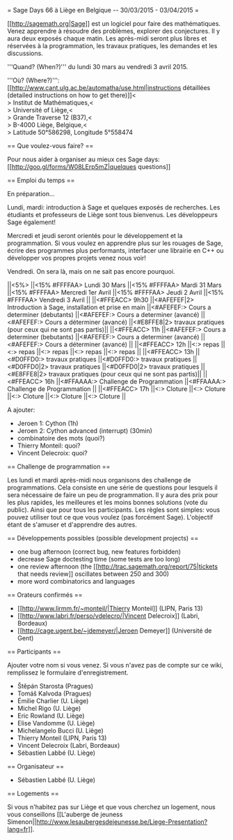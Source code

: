 = Sage Days 66 à Liège en Belgique -- 30/03/2015 - 03/04/2015 =

[[http://sagemath.org|Sage]] est un logiciel pour faire des mathématiques.
Venez apprendre à résoudre des problèmes, explorer des conjectures.
Il y aura deux exposés chaque matin. Les après-midi seront plus libres et réservées à la programmation, les travaux pratiques, les demandes et les discussions.

'''Quand? (When?)''' du lundi 30 mars au vendredi 3 avril 2015.

'''Où? (Where?)''': [[http://www.cant.ulg.ac.be/automatha/use.html|instructions détaillées (detailed instructions on how to get there)]]<<BR>>
Institut de Mathématiques,<<BR>>
Université of Liège,<<BR>>
Grande Traverse 12 (B37),<<BR>>
B-4000 Liège, Belgique,<<BR>>
Latitude 50°586298, Longitude 5°558474

== Que voulez-vous faire? ==

Pour nous aider à organiser au mieux ces Sage days: [[http://goo.gl/forms/W08LErp5mZ|quelques questions]]

== Emploi du temps  ==

En préparation...

Lundi, mardi: introduction à Sage et quelques exposés de recherches. Les étudiants et professeurs de Liège sont tous bienvenus. Les développeurs Sage également!

Mercredi et jeudi seront orientés pour le développement et la programmation. Si vous voulez en apprendre plus sur les rouages de Sage, écrire des programmes plus performants, interfacer une librairie en C++ ou développer vos propres projets venez nous voir!

Vendredi. On sera là, mais on ne sait pas encore pourquoi.

||<5%>   ||<15% #FFFFAA> Lundi 30 Mars ||<15%  #FFFFAA> Mardi 31 Mars ||<15%  #FFFFAA> Mercredi 1er Avril ||<15%  #FFFFAA> Jeudi 2 Avril ||<15%  #FFFFAA> Vendredi 3 Avril ||
||<#FFEACC> 9h30  ||<#AFEFEF|2>  Introduction à Sage, installation et prise en main ||<#AFEFEF:> Cours a determiner (debutants) ||<#AFEFEF:> Cours a determiner (avancé) ||<#AFEFEF:> Cours a déterminer (avancé) ||<#E8FFE8|2> travaux pratiques (pour ceux qui ne sont pas partis)||
||<#FFEACC> 11h                                                                     ||<#AFEFEF:> Cours a determiner (bebutants)   ||<#AFEFEF:> Cours a determiner (avancé) ||<#AFEFEF:> Cours a déterminer (avancé) ||
||<#FFEACC> 12h   ||<:> repas              ||<:> repas              ||<:> repas             ||<:> repas ||<:> repas ||
||<#FFEACC> 13h   ||<#D0FFD0:> travaux pratiques  ||<#D0FFD0:> travaux pratiques  ||<#D0FFD0|2> travaux pratiques ||<#D0FFD0|2> travaux pratiques ||<#E8FFE8|2> travaux pratiques (pour ceux qui ne sont pas partis)||
||<#FFEACC> 16h   ||<#FFAAAA:> Challenge de Programmation  ||<#FFAAAA:> Challenge de Programmation  ||
||<#FFEACC> 17h   ||<:> Cloture ||<:> Cloture ||<:> Cloture ||<:> Cloture ||<:> Cloture     ||

A ajouter:

 * Jeroen 1: Cython (1h)
 * Jeroen 2: Cython advanced (interrupt) (30min)
 * combinatoire des mots (quoi?)
 * Thierry Monteil: quoi?
 * Vincent Delecroix: quoi?

== Challenge de programmation ==

Les lundi et mardi après-midi nous organisons des challenge de programmations. Cela consiste en une série de questions pour lesquels il sera nécessaire de faire un peu de programmation. Il y aura des prix pour les plus rapides, les meilleures et les moins bonnes solutions (vote du public). Ainsi que pour tous les participants. Les règles sont simples: vous pouvez utiliser tout ce que vous voulez (pas forcément Sage). L'objectif étant de s'amuser et d'apprendre des autres.

== Développements possibles (possible development projects) ==

 * one bug afternoon (correct bug, new features forbidden)
 * decrease Sage doctesting time (some tests are too long)
 * one review afternoon (the [[http://trac.sagemath.org/report/75|tickets that needs review]] oscillates between 250 and 300)
 * more word combinatorics and languages

== Orateurs confirmés ==

 * [[http://www.lirmm.fr/~monteil/|Thierry Monteil]] (LIPN, Paris 13)
 * [[http://www.labri.fr/perso/vdelecro/|Vincent Delecroix]] (Labri, Bordeaux)
 * [[http://cage.ugent.be/~jdemeyer/|Jeroen Demeyer]] (Université de Gent)

== Participants ==

Ajouter votre nom si vous venez. Si vous n'avez pas de compte sur ce wiki, remplissez le formulaire d'enregistrement.

 * Štěpán Starosta (Pragues)
 * Tomáš Kalvoda (Pragues)
 * Émilie Charlier (U. Liège)
 * Michel Rigo (U. Liège)
 * Eric Rowland (U. Liège)
 * Elise Vandomme (U. Liège)
 * Michelangelo Bucci (U. Liège)
 * Thierry Monteil (LIPN, Paris 13)
 * Vincent Delecroix (Labri, Bordeaux)
 * Sébastien Labbé (U. Liège)

== Organisateur ==

 * Sébastien Labbé (U. Liège)

== Logements ==

Si vous n'habitez pas sur Liège et que vous cherchez un logement, nous vous conseillons [[L'auberge de jeuness Simenon||http://www.lesaubergesdejeunesse.be/Liege-Presentation?lang=fr]].
